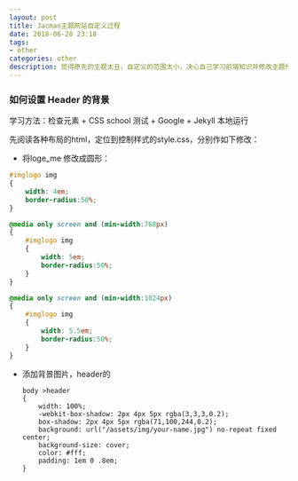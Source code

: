 ```yaml
---
layout: post
title: Jacman主题网站自定义过程
date: 2018-06-28 23:18
tags:
- other
categories: other
description: 觉得原先的主题太丑，自定义的范围太小，决心自己学习前端知识并修改主题代码
---
```


### 如何设置 Header 的背景

学习方法：检查元素 + CSS school 测试 + Google + Jekyll 本地运行

先阅读各种布局的html，定位到控制样式的style.css，分别作如下修改：

-  将loge_me 修改成圆形：

  ```css
  #imglogo img
  {
      width: 4em;
      border-radius:50%;
  }
  
  @media only screen and (min-width:768px)
  {
      #imglogo img
      {
          width: 5em;
          border-radius:50%;
      }
  }
  
  @media only screen and (min-width:1024px)
  {
      #imglogo img
      {
          width: 5.5em;
          border-radius:50%;
      }
  }
  
  ```

- 添加背景图片，header的

  ```
  body >header
  {
      width: 100%;
      -webkit-box-shadow: 2px 4px 5px rgba(3,3,3,0.2);
      box-shadow: 2px 4px 5px rgba(71,100,244,0.2);
      background: url("/assets/img/your-name.jpg") no-repeat fixed center;
      background-size: cover;
      color: #fff;
      padding: 1em 0 .8em;
  }
  ```

  